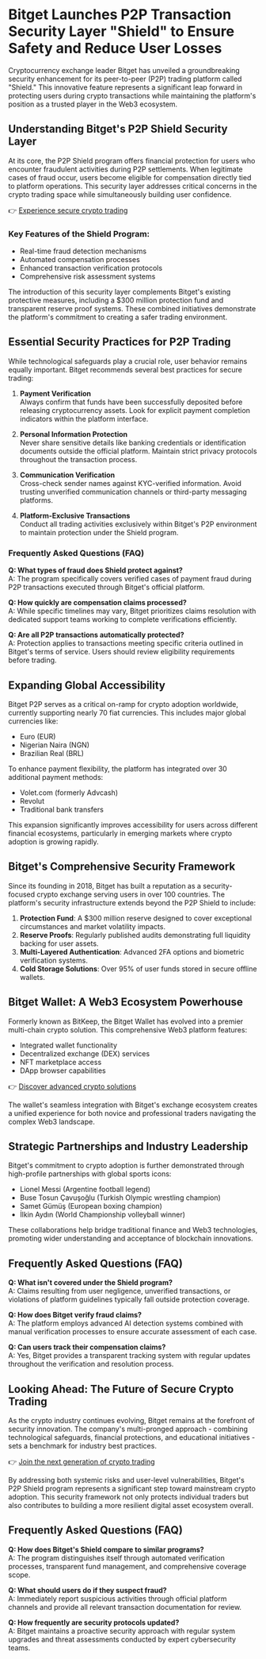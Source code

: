 # Bitget Launches P2P Transaction Security Layer "Shield" to Ensure Safety and Reduce User Losses

Cryptocurrency exchange leader Bitget has unveiled a groundbreaking security enhancement for its peer-to-peer (P2P) trading platform called "Shield." This innovative feature represents a significant leap forward in protecting users during crypto transactions while maintaining the platform's position as a trusted player in the Web3 ecosystem.

## Understanding Bitget's P2P Shield Security Layer

At its core, the P2P Shield program offers financial protection for users who encounter fraudulent activities during P2P settlements. When legitimate cases of fraud occur, users become eligible for compensation directly tied to platform operations. This security layer addresses critical concerns in the crypto trading space while simultaneously building user confidence.

👉 [Experience secure crypto trading](https://bit.ly/okx-bonus)

### Key Features of the Shield Program:
- Real-time fraud detection mechanisms
- Automated compensation processes
- Enhanced transaction verification protocols
- Comprehensive risk assessment systems

The introduction of this security layer complements Bitget's existing protective measures, including a $300 million protection fund and transparent reserve proof systems. These combined initiatives demonstrate the platform's commitment to creating a safer trading environment.

## Essential Security Practices for P2P Trading

While technological safeguards play a crucial role, user behavior remains equally important. Bitget recommends several best practices for secure trading:

1. **Payment Verification**  
   Always confirm that funds have been successfully deposited before releasing cryptocurrency assets. Look for explicit payment completion indicators within the platform interface.

2. **Personal Information Protection**  
   Never share sensitive details like banking credentials or identification documents outside the official platform. Maintain strict privacy protocols throughout the transaction process.

3. **Communication Verification**  
   Cross-check sender names against KYC-verified information. Avoid trusting unverified communication channels or third-party messaging platforms.

4. **Platform-Exclusive Transactions**  
   Conduct all trading activities exclusively within Bitget's P2P environment to maintain protection under the Shield program.

### Frequently Asked Questions (FAQ)

**Q: What types of fraud does Shield protect against?**  
A: The program specifically covers verified cases of payment fraud during P2P transactions executed through Bitget's official platform.

**Q: How quickly are compensation claims processed?**  
A: While specific timelines may vary, Bitget prioritizes claims resolution with dedicated support teams working to complete verifications efficiently.

**Q: Are all P2P transactions automatically protected?**  
A: Protection applies to transactions meeting specific criteria outlined in Bitget's terms of service. Users should review eligibility requirements before trading.

## Expanding Global Accessibility

Bitget P2P serves as a critical on-ramp for crypto adoption worldwide, currently supporting nearly 70 fiat currencies. This includes major global currencies like:
- Euro (EUR)
- Nigerian Naira (NGN)
- Brazilian Real (BRL)

To enhance payment flexibility, the platform has integrated over 30 additional payment methods:
- Volet.com (formerly Advcash)
- Revolut
- Traditional bank transfers

This expansion significantly improves accessibility for users across different financial ecosystems, particularly in emerging markets where crypto adoption is growing rapidly.

## Bitget's Comprehensive Security Framework

Since its founding in 2018, Bitget has built a reputation as a security-focused crypto exchange serving users in over 100 countries. The platform's security infrastructure extends beyond the P2P Shield to include:

1. **Protection Fund**: A $300 million reserve designed to cover exceptional circumstances and market volatility impacts.
2. **Reserve Proofs**: Regularly published audits demonstrating full liquidity backing for user assets.
3. **Multi-Layered Authentication**: Advanced 2FA options and biometric verification systems.
4. **Cold Storage Solutions**: Over 95% of user funds stored in secure offline wallets.

## Bitget Wallet: A Web3 Ecosystem Powerhouse

Formerly known as BitKeep, the Bitget Wallet has evolved into a premier multi-chain crypto solution. This comprehensive Web3 platform features:
- Integrated wallet functionality
- Decentralized exchange (DEX) services
- NFT marketplace access
- DApp browser capabilities

👉 [Discover advanced crypto solutions](https://bit.ly/okx-bonus)

The wallet's seamless integration with Bitget's exchange ecosystem creates a unified experience for both novice and professional traders navigating the complex Web3 landscape.

## Strategic Partnerships and Industry Leadership

Bitget's commitment to crypto adoption is further demonstrated through high-profile partnerships with global sports icons:
- Lionel Messi (Argentine football legend)
- Buse Tosun Çavuşoğlu (Turkish Olympic wrestling champion)
- Samet Gümüş (European boxing champion)
- İlkin Aydın (World Championship volleyball winner)

These collaborations help bridge traditional finance and Web3 technologies, promoting wider understanding and acceptance of blockchain innovations.

## Frequently Asked Questions (FAQ)

**Q: What isn't covered under the Shield program?**  
A: Claims resulting from user negligence, unverified transactions, or violations of platform guidelines typically fall outside protection coverage.

**Q: How does Bitget verify fraud claims?**  
A: The platform employs advanced AI detection systems combined with manual verification processes to ensure accurate assessment of each case.

**Q: Can users track their compensation claims?**  
A: Yes, Bitget provides a transparent tracking system with regular updates throughout the verification and resolution process.

## Looking Ahead: The Future of Secure Crypto Trading

As the crypto industry continues evolving, Bitget remains at the forefront of security innovation. The company's multi-pronged approach - combining technological safeguards, financial protections, and educational initiatives - sets a benchmark for industry best practices.

👉 [Join the next generation of crypto trading](https://bit.ly/okx-bonus)

By addressing both systemic risks and user-level vulnerabilities, Bitget's P2P Shield program represents a significant step toward mainstream crypto adoption. This security framework not only protects individual traders but also contributes to building a more resilient digital asset ecosystem overall.

## Frequently Asked Questions (FAQ)

**Q: How does Bitget's Shield compare to similar programs?**  
A: The program distinguishes itself through automated verification processes, transparent fund management, and comprehensive coverage scope.

**Q: What should users do if they suspect fraud?**  
A: Immediately report suspicious activities through official platform channels and provide all relevant transaction documentation for review.

**Q: How frequently are security protocols updated?**  
A: Bitget maintains a proactive security approach with regular system upgrades and threat assessments conducted by expert cybersecurity teams.